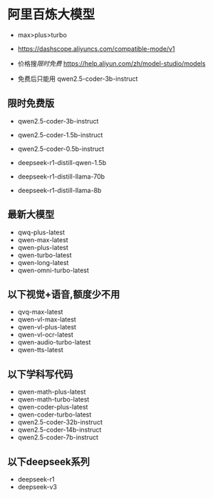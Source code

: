# 阿里百炼大模型
- max>plus>turbo
- https://dashscope.aliyuncs.com/compatible-mode/v1


- 价格搜*限时免费* https://help.aliyun.com/zh/model-studio/models
- 免费后只能用 qwen2.5-coder-3b-instruct


## 限时免费版
- qwen2.5-coder-3b-instruct
- qwen2.5-coder-1.5b-instruct
- qwen2.5-coder-0.5b-instruct

- deepseek-r1-distill-qwen-1.5b
- deepseek-r1-distill-llama-70b
- deepseek-r1-distill-llama-8b

## 最新大模型
- qwq-plus-latest
- qwen-max-latest
- qwen-plus-latest
- qwen-turbo-latest
- qwen-long-latest
- qwen-omni-turbo-latest

## 以下视觉+语音,额度少不用
- qvq-max-latest
- qwen-vl-max-latest
- qwen-vl-plus-latest
- qwen-vl-ocr-latest
- qwen-audio-turbo-latest
- qwen-tts-latest

## 以下学科写代码
- qwen-math-plus-latest
- qwen-math-turbo-latest
- qwen-coder-plus-latest
- qwen-coder-turbo-latest
- qwen2.5-coder-32b-instruct
- qwen2.5-coder-14b-instruct
- qwen2.5-coder-7b-instruct

## 以下deepseek系列
- deepseek-r1
- deepseek-v3








